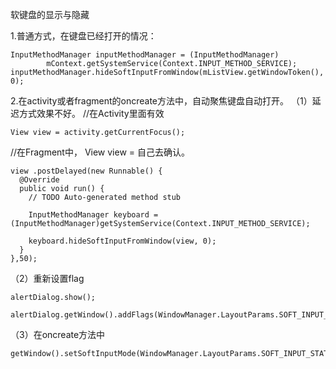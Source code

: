 软键盘的显示与隐藏

1.普通方式，在键盘已经打开的情况：
```
InputMethodManager inputMethodManager = (InputMethodManager)
        mContext.getSystemService(Context.INPUT_METHOD_SERVICE);
inputMethodManager.hideSoftInputFromWindow(mListView.getWindowToken(), 0);
```
2.在activity或者fragment的oncreate方法中，自动聚焦键盘自动打开。
（1）延迟方式效果不好。
//在Activity里面有效
```
View view = activity.getCurrentFocus();
```
//在Fragment中，
View view = 自己去确认。
```
view .postDelayed(new Runnable() {
  @Override
  public void run() {
    // TODO Auto-generated method stub

    InputMethodManager keyboard = (InputMethodManager)getSystemService(Context.INPUT_METHOD_SERVICE);

    keyboard.hideSoftInputFromWindow(view, 0);
  }
},50);
```
（2）重新设置flag
```
alertDialog.show();

alertDialog.getWindow().addFlags(WindowManager.LayoutParams.SOFT_INPUT_STATE_HIDDEN);
```
（3）在oncreate方法中
```
getWindow().setSoftInputMode(WindowManager.LayoutParams.SOFT_INPUT_STATE_HIDDEN);
```